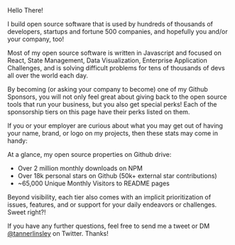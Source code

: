 Hello There!

I build open source software that is used by hundreds of thousands of developers, startups and fortune 500 companies, and hopefully you and/or your company, too!

Most of my open source software is written in Javascript and focused on React, State Management, Data Visualization, Enterprise Application Challenges, and is solving difficult problems for tens of thousands of devs all over the world each day. 

By becoming (or asking your company to become) one of my Github Sponsors, you will not only feel great about giving back to the open source tools that run your business, but you also get special perks! Each of the sponsorship tiers on this page have their perks listed on them.

If you or your employer are curious about what you may get out of having your name, brand, or logo on my projects, then these stats may come in handy:

At a glance, my open source properties on Github drive:
- Over 2 million monthly downloads on NPM
- Over 18k personal stars on Github (50k+ external star contributions)
- ~65,000 Unique Monthly Visitors to README pages

Beyond visibility, each tier also comes with an implicit prioritization of issues, features, and or support for your daily endeavors or challenges. Sweet right?!

If you have any further questions, feel free to send me a tweet or DM [@tannerlinsley](https://twitter.com/tannerlinsley) on Twitter. Thanks!
